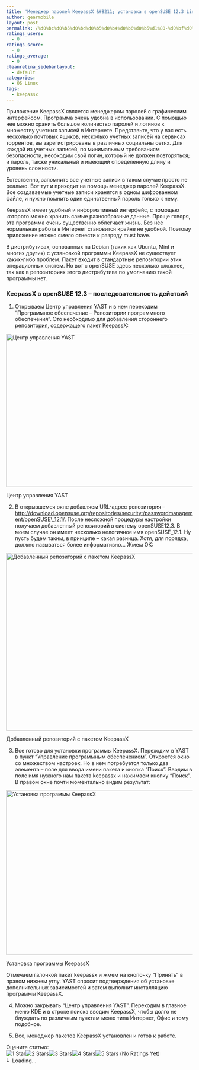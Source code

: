 ```yaml
---
title: 'Менеджер паролей KeepassX &#8211; установка в openSUSE 12.3 Linux'
author: gearmobile
layout: post
permalink: /%d0%bc%d0%b5%d0%bd%d0%b5%d0%b4%d0%b6%d0%b5%d1%80-%d0%bf%d0%b0%d1%80%d0%be%d0%bb%d0%b5%d0%b9-keepassx-%d1%83%d1%81%d1%82%d0%b0%d0%bd%d0%be%d0%b2%d0%ba%d0%b0-%d0%b2-opensuse-12-3-linux/
ratings_users:
  - 0
ratings_score:
  - 0
ratings_average:
  - 0
cleanretina_sidebarlayout:
  - default
categories:
  - OS Linux
tags:
  - keepassx
---
```

Приложение KeepassX является менеджером паролей с графическим интерфейсом. Программа очень удобна в использовании. С помощью нее можно хранить большое количество паролей и логинов к множеству учетных записей в Интернете. Представьте, что у вас есть несколько почтовых ящиков, несколько учетных записей на сервисах торрентов, вы зарегистрированы в различных социальны сетях. Для каждой из учетных записей, по минимальным требованиям безопасности, необходим свой логин, который не должен повторяться; и пароль, также уникальный и имеющий определенную длину и уровень сложности.

Естественно, запомнить все учетные записи в таком случае просто не реально. Вот тут и приходит на помощь менеджер паролей KeepassX. Все создаваемые учетные записи хранятся в одном шифрованном файле, и нужно помнить один единственный пароль только к нему.

KeepassX имеет удобный и информативный интерфейс, с помощью которого можно хранить самые разнообразные данные. Проще говоря, эта программа очень существенно облегчает жизнь. Без нее нормальная работа в Интернет становится крайне не удобной. Поэтому приложение можно смело отнести к разряду must have.

В дистрибутивах, основанных на Debian (таких как Ubuntu, Mint и многих других) с установкой программы KeepassX не существует каких-либо проблем. Пакет входит в стандартные репозитории этих операционных систем. Но вот с openSUSE здесь несколько сложнее, так как в репозиториях этого дистрибутива по умолчанию такой программы нет.

### KeepassX в openSUSE 12.3 &#8211; последовательность действий

1. Открываем Центр управления YAST и в нем переходим &#8220;Программное обеспечение &#8211; Репозитории программного обеспечения&#8221;. Это необходимо для добавления стороннего репозитория, содержащего пакет KeepassX:<figure id="attachment_539" style="width: 600px;" class="wp-caption aligncenter">

[<img src="http://localhost:7788/third/wp-content/uploads/2013/11/opensuse_yast-600x413.png" alt="Центр управления YAST" width="600" height="413" class="size-medium wp-image-539" />][1]<figcaption class="wp-caption-text">Центр управления YAST</figcaption></figure> 

2. В открывшемся окне добавляем URL-адрес репозитория &#8211; http://download.opensuse.org/repositories/security:/passwordmanagement/openSUSE\_12.1/. После несложной процедуры настройки получаем добавленный репозиторий в систему openSUSE12.3. В моем случае он имеет несколько нелогичное имя openSUSE\_12.1. Ну пусть будем таким, в принципе &#8211; какая разница. Хотя, для порядка, должно называться более информативно&#8230; Жмем ОК:<figure id="attachment_541" style="width: 600px;" class="wp-caption aligncenter">

[<img src="http://localhost:7788/third/wp-content/uploads/2013/11/opensuse_add_repository_keepassx-600x479.png" alt="Добавленный репозиторий с пакетом KeepassX" width="600" height="479" class="size-medium wp-image-541" />][2]<figcaption class="wp-caption-text">Добавленный репозиторий с пакетом KeepassX</figcaption></figure> 

3. Все готово для установки программы KeepassX. Переходим в YAST в пункт &#8220;Управление программным обеспечением&#8221;. Откроется окно со множеством настроек. Но в нем потребуется только два элемента &#8211; поле для ввода имени пакета и кнопка &#8220;Поиск&#8221;. Вводим в поле имя нужного нам пакета keepassx и нажимаем кнопку &#8220;Поиск&#8221;. В правом окне почти моментально видим результат:<figure id="attachment_540" style="width: 600px;" class="wp-caption aligncenter">

[<img src="http://localhost:7788/third/wp-content/uploads/2013/11/yast_keepassx-600x444.png" alt="Установка программы KeepassX" width="600" height="444" class="size-medium wp-image-540" />][3]<figcaption class="wp-caption-text">Установка программы KeepassX</figcaption></figure> 

Отмечаем галочкой пакет keepassx и жмем на кнопочку &#8220;Принять&#8221; в правом нижнем углу. YAST спросит подтверждения об установке дополнительных зависимостей и затем выполнит инсталляцию программы KeepassX.

4. Можно закрывать &#8220;Центр управления YAST&#8221;. Переходим в главное меню KDE и в строке поиска вводим KeepassX, чтобы долго не блуждать по различным пунктам меню типа Интернет, Офис и тому подобное.

5. Все, менеджер пакетов KeepassX установлен и готов к работе.

Оцените статью:  
<span id="post-ratings-538" class="post-ratings" data-nonce="590d767412"><img id="rating_538_1" src="http://localhost:7788/third/wp-content/plugins/wp-postratings/images/stars_crystal/rating_off.gif" alt="1 Star" title="1 Star" onmouseover="current_rating(538, 1, '1 Star');" onmouseout="ratings_off(0, 0, 0);" onclick="rate_post();" onkeypress="rate_post();" style="cursor: pointer; border: 0px;" /><img id="rating_538_2" src="http://localhost:7788/third/wp-content/plugins/wp-postratings/images/stars_crystal/rating_off.gif" alt="2 Stars" title="2 Stars" onmouseover="current_rating(538, 2, '2 Stars');" onmouseout="ratings_off(0, 0, 0);" onclick="rate_post();" onkeypress="rate_post();" style="cursor: pointer; border: 0px;" /><img id="rating_538_3" src="http://localhost:7788/third/wp-content/plugins/wp-postratings/images/stars_crystal/rating_off.gif" alt="3 Stars" title="3 Stars" onmouseover="current_rating(538, 3, '3 Stars');" onmouseout="ratings_off(0, 0, 0);" onclick="rate_post();" onkeypress="rate_post();" style="cursor: pointer; border: 0px;" /><img id="rating_538_4" src="http://localhost:7788/third/wp-content/plugins/wp-postratings/images/stars_crystal/rating_off.gif" alt="4 Stars" title="4 Stars" onmouseover="current_rating(538, 4, '4 Stars');" onmouseout="ratings_off(0, 0, 0);" onclick="rate_post();" onkeypress="rate_post();" style="cursor: pointer; border: 0px;" /><img id="rating_538_5" src="http://localhost:7788/third/wp-content/plugins/wp-postratings/images/stars_crystal/rating_off.gif" alt="5 Stars" title="5 Stars" onmouseover="current_rating(538, 5, '5 Stars');" onmouseout="ratings_off(0, 0, 0);" onclick="rate_post();" onkeypress="rate_post();" style="cursor: pointer; border: 0px;" /> (No Ratings Yet)<br /><span class="post-ratings-text" id="ratings_538_text"></span></span><span id="post-ratings-538-loading" class="post-ratings-loading"> <img src="http://localhost:7788/third/wp-content/plugins/wp-postratings/images/loading.gif" width="16" height="16" alt="Loading..." title="Loading..." class="post-ratings-image" />Loading...</span>

 [1]: http://localhost:7788/third/wp-content/uploads/2013/11/opensuse_yast.png
 [2]: http://localhost:7788/third/wp-content/uploads/2013/11/opensuse_add_repository_keepassx.png
 [3]: http://localhost:7788/third/wp-content/uploads/2013/11/yast_keepassx.png